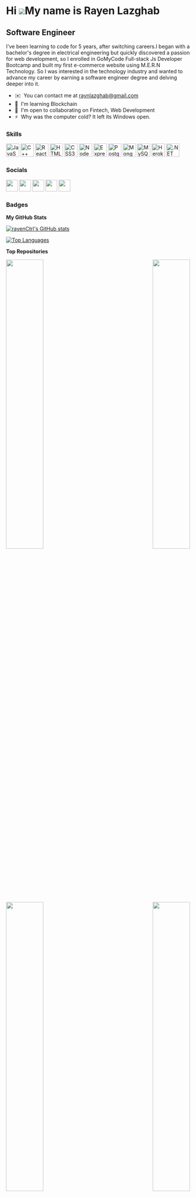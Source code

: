 Hi ![](https://user-images.githubusercontent.com/18350557/176309783-0785949b-9127-417c-8b55-ab5a4333674e.gif)My name is Rayen Lazghab
=====================================================================================================================================

Software Engineer
-----------------

I've been learning to code for 5 years, after switching careers.I began with a bachelor's degree in electrical engineering but quickly discovered a passion for web development, so I enrolled in GoMyCode Full-stack Js Developer Bootcamp and built my first e-commerce website using M.E.R.N Technology. So I was interested in the technology industry and wanted to advance my career by earning a software engineer degree and delving deeper into it.

* ✉️  You can contact me at [raynlazghab@gmail.com](mailto:raynlazghab@gmail.com)
* 🧠  I'm learning Blockchain
* 🤝  I'm open to collaborating on Fintech, Web Development
* ⚡  Why was the computer cold? It left its Windows open.

### Skills


<p align="left">
<a href="https://developer.mozilla.org/en-US/docs/Web/JavaScript" target="_blank" rel="noreferrer"><img src="https://raw.githubusercontent.com/danielcranney/readme-generator/main/public/icons/skills/javascript-colored.svg" width="36" height="36" alt="JavaScript" /></a>
<a href="https://docs.microsoft.com/en-us/cpp/?view=msvc-170" target="_blank" rel="noreferrer"><img src="https://raw.githubusercontent.com/danielcranney/readme-generator/main/public/icons/skills/cplusplus-colored.svg" width="36" height="36" alt="C++" /></a>
<a href="https://reactjs.org/" target="_blank" rel="noreferrer"><img src="https://raw.githubusercontent.com/danielcranney/readme-generator/main/public/icons/skills/react-colored.svg" width="36" height="36" alt="React" /></a>
<a href="https://developer.mozilla.org/en-US/docs/Glossary/HTML5" target="_blank" rel="noreferrer"><img src="https://raw.githubusercontent.com/danielcranney/readme-generator/main/public/icons/skills/html5-colored.svg" width="36" height="36" alt="HTML5" /></a>
<a href="https://www.w3.org/TR/CSS/#css" target="_blank" rel="noreferrer"><img src="https://raw.githubusercontent.com/danielcranney/readme-generator/main/public/icons/skills/css3-colored.svg" width="36" height="36" alt="CSS3" /></a>
<a href="https://nodejs.org/en/" target="_blank" rel="noreferrer"><img src="https://raw.githubusercontent.com/danielcranney/readme-generator/main/public/icons/skills/nodejs-colored.svg" width="36" height="36" alt="NodeJS" /></a>
<a href="https://expressjs.com/" target="_blank" rel="noreferrer"><img src="https://raw.githubusercontent.com/danielcranney/readme-generator/main/public/icons/skills/express-colored.svg" width="36" height="36" alt="Express" /></a>
<a href="https://www.postgresql.org/" target="_blank" rel="noreferrer"><img src="https://raw.githubusercontent.com/danielcranney/readme-generator/main/public/icons/skills/postgresql-colored.svg" width="36" height="36" alt="PostgreSQL" /></a>
<a href="https://www.mongodb.com/" target="_blank" rel="noreferrer"><img src="https://raw.githubusercontent.com/danielcranney/readme-generator/main/public/icons/skills/mongodb-colored.svg" width="36" height="36" alt="MongoDB" /></a>
<a href="https://www.mysql.com/" target="_blank" rel="noreferrer"><img src="https://raw.githubusercontent.com/danielcranney/readme-generator/main/public/icons/skills/mysql-colored.svg" width="36" height="36" alt="MySQL" /></a>
<a href="https://www.heroku.com/" target="_blank" rel="noreferrer"><img src="https://raw.githubusercontent.com/danielcranney/readme-generator/main/public/icons/skills/heroku-colored.svg" width="36" height="36" alt="Heroku" /></a>
<a href="https://dotnet.microsoft.com/en-us/" target="_blank" rel="noreferrer"><img src="https://raw.githubusercontent.com/danielcranney/readme-generator/main/public/icons/skills/dot-net-colored.svg" width="36" height="36" alt=".NET" /></a>
</p>


### Socials

<p align="left"> <a href="https://www.github.com/rayenCtrl" target="_blank" rel="noreferrer"><img src="https://raw.githubusercontent.com/danielcranney/readme-generator/main/public/icons/socials/github.svg" width="32" height="32" /></a> <a href="https://www.linkedin.com/in/rayan-lazghab-416bb7139/" target="_blank" rel="noreferrer"><img src="https://raw.githubusercontent.com/danielcranney/readme-generator/main/public/icons/socials/linkedin.svg" width="32" height="32" /></a> <a href="http://www.medium.com/@rayanlazghab" target="_blank" rel="noreferrer"><img src="https://raw.githubusercontent.com/danielcranney/readme-generator/main/public/icons/socials/medium.svg" width="32" height="32" /></a> <a href="https://www.stackoverflow.com/users/14277738/rayn" target="_blank" rel="noreferrer"><img src="https://raw.githubusercontent.com/danielcranney/readme-generator/main/public/icons/socials/stackoverflow.svg" width="32" height="32" /></a> <a href="https://www.twitter.com/rayan_lazghab" target="_blank" rel="noreferrer"><img src="https://raw.githubusercontent.com/danielcranney/readme-generator/main/public/icons/socials/twitter.svg" width="32" height="32" /></a></p>

### Badges

<b>My GitHub Stats</b>

<a href="http://www.github.com/rayenCtrl"><img src="https://github-readme-stats.vercel.app/api?username=rayenCtrl&show_icons=true&hide=&count_private=true&title_color=0891b2&text_color=ffffff&icon_color=ef4444&bg_color=181824&hide_border=true&show_icons=true" alt="rayenCtrl's GitHub stats" /></a>

<a href="https://github.com/rayenCtrl" align="left"><img src="https://github-readme-stats.vercel.app/api/top-langs/?username=rayenCtrl&langs_count=10&title_color=0891b2&text_color=ffffff&icon_color=ef4444&bg_color=181824&hide_border=true&locale=en&custom_title=Top%20%Languages" alt="Top Languages" /></a>

<b>Top Repositories</b>

<div width="100%" align="center"><a href="https://github.com/rayenCtrl/MERN_e-commerce" align="left"><img align="left" width="45%" src="https://github-readme-stats.vercel.app/api/pin/?username=rayenCtrl&repo=MERN_e-commerce&title_color=0891b2&text_color=ffffff&icon_color=ef4444&bg_color=181824&hide_border=true&locale=en" /></a><a href="https://github.com/rayenCtrl/movie-app" align="right"><img align="right" width="45%" src="https://github-readme-stats.vercel.app/api/pin/?username=rayenCtrl&repo=movie-app&title_color=0891b2&text_color=ffffff&icon_color=ef4444&bg_color=181824&hide_border=true&locale=en" /></a></div><br /><br /><br /><br /><br /><br /><br />

<br /><br /><br /><br /><br />

<div width="100%" align="center"><a href="https://github.com/rayenCtrl/calculator" align="left"><img align="left" width="45%" src="https://github-readme-stats.vercel.app/api/pin/?username=rayenCtrl&repo=calculator&title_color=0891b2&text_color=ffffff&icon_color=ef4444&bg_color=181824&hide_border=true&locale=en" /></a><a href="https://github.com/rayenCtrl/ToDo-application" align="right"><img align="right" width="45%" src="https://github-readme-stats.vercel.app/api/pin/?username=rayenCtrl&repo=ToDo-application&title_color=0891b2&text_color=ffffff&icon_color=ef4444&bg_color=181824&hide_border=true&locale=en" /></a></div>
